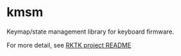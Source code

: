 # kmsm

Keymap/state management library for keyboard firmware.

For more detail, see [RKTK project README](https://github.com/nazo6/rktk)
